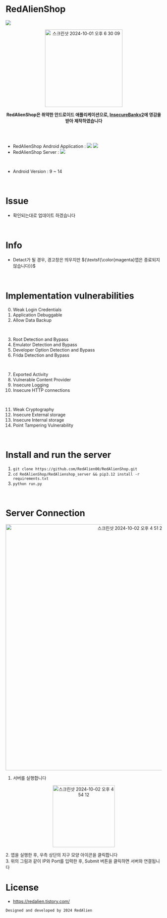 # RedAlienShop
<img src="https://capsule-render.vercel.app/api?type=waving&color=BDBDC8&height=150&section=header" />


<p align="center"><img width="250" alt="스크린샷 2024-10-01 오후 6 30 09" src="https://github.com/user-attachments/assets/5588e827-7a86-4403-a586-f7edc842f775"></p>


<div>
<p align="center">
    <strong>RedAlienShop은 취약한 안드로이드 애플리케이션으로, <a href="https://github.com/dineshshetty/Android-InsecureBankv2">InsecureBankv2</a>에 영감을 받아 제작하였습니다</strong><br>
</p>
<br>
<br>

* RedAlienShop Android Application : <img src="https://img.shields.io/badge/JAVA-007396?style=flat-square&logo=Java&logoColor=white"> <img src="https://img.shields.io/badge/C-00599C.svg?&style=flat-square&logo=C&logoColor=white">
* RedAlienShop Server : <img src="https://img.shields.io/badge/Python-3776AB?style=flat-square&logo=Python&logoColor=white"> 
<br>

* Android Version : 9 ~ 14
<br>

# Issue
* 확인되는대로 업데이트 하겠습니다
<br>

# Info
* Detact가 될 경우, 경고창은 띄우지만 ${\textsf{\color{magenta}앱은 종료되지 않습니다}}$
<br>

# Implementation vulnerabilities
0. Weak Login Credentials
1. Application Debuggable
2. Allow Data Backup
<br>

3. Root Detection and Bypass
4. Emulator Detection and Bypass
5. Developer Option Detection and Bypass
6. Frida Detection and Bypass
<br>

7. Exported Activity
8. Vulnerable Content Provider
9. Insecure Logging
10. Insecure HTTP connections
<br>

11. Weak Cryptography
12. Insecure External storage
13. Insecure Internal storage
14. Point Tampering Vulnerability
<br>

# Install and run the server
1. `git clone https://github.com/RedAlien00/RedAlienShop.git`
2. `cd RedAlienShop/RedAlienshop_server && pip3.12 install -r requirements.txt`
3. ```python run.py```

<br>

# Server Connection
<p align="center"><img width="794" alt="스크린샷 2024-10-02 오후 4 51 25" src="https://github.com/user-attachments/assets/643349f0-3143-4a10-ba9e-b924b3a8c8dc"></p>


1. 서버를 실행합니다
<p align="center">
    <img width="200" alt="스크린샷 2024-10-02 오후 4 54 12" src="https://github.com/user-attachments/assets/5e9144fe-9c58-4ac3-96ae-3f8ef873f382">
    
</p>
2. 앱을 실행한 후, 우측 상단의 지구 모양 아이콘을 클릭합니다<br>
3. 위의 그림과 같이 IP와 Port를 입력한 후, Submit 버튼을 클릭하면 서버와 연결됩니다


<br>


# License

- https://redalien.tistory.com/

```
Designed and developed by 2024 RedAlien 
```

